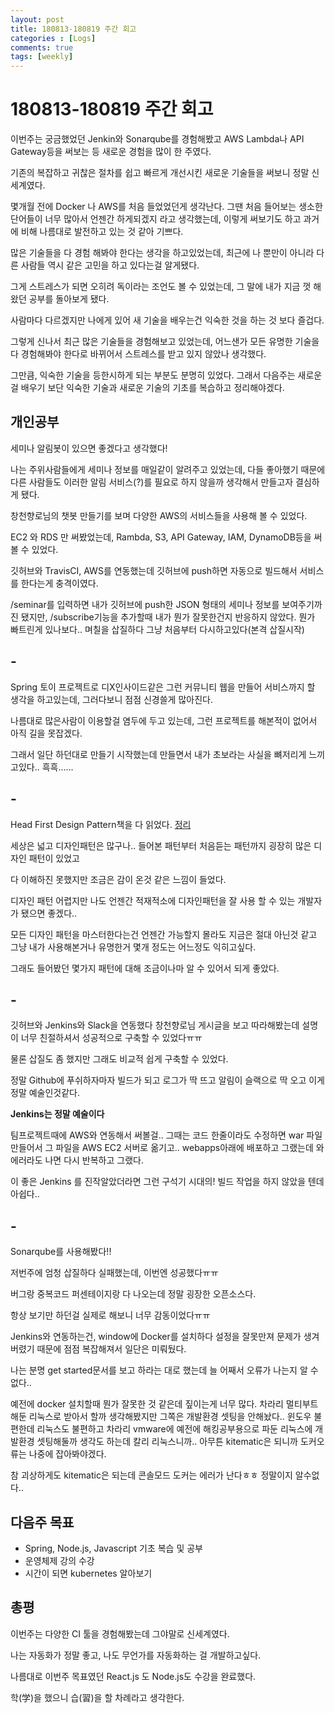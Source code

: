```yaml
---
layout: post
title: 180813-180819 주간 회고
categories : [Logs]
comments: true
tags: [weekly]
---
```


# 180813-180819 주간 회고

이번주는 궁금했었던 Jenkin와 Sonarqube를 경험해봤고 AWS Lambda나 API Gateway등을 써보는 등 새로운 경험을 많이 한 주였다.

기존의 복잡하고 귀찮은 절차를 쉽고 빠르게 개선시킨 새로운 기술들을 써보니 정말 신세계였다.

몇개월 전에 Docker 나 AWS를 처음 들었었던게 생각난다. 그땐 처음 들어보는 생소한 단어들이 너무 많아서 언젠간 하게되겠지 라고 생각했는데, 이렇게 써보기도 하고 과거에 비해 나름대로 발전하고 있는 것 같아 기쁘다.

많은 기술들을 다 경험 해봐야 한다는 생각을 하고있었는데, 최근에 나 뿐만이 아니라 다른 사람들 역시 같은 고민을 하고 있다는걸 알게됐다. 

그게 스트레스가 되면 오히려 독이라는 조언도 볼 수 있었는데, 그 말에 내가 지금 껏 해왔던 공부를 돌아보게 됐다.

사람마다 다르겠지만 나에게 있어 새 기술을 배우는건 익숙한 것을 하는 것 보다 즐겁다.

그렇게 신나서 최근 많은 기술들을 경험해보고 있었는데, 어느샌가 모든 유명한 기술을 다 경험해봐야 한다로 바뀌어서 스트레스를 받고 있지 않았나 생각했다.

그만큼, 익숙한 기술을 등한시하게 되는 부분도 분명히 있었다. 그래서 다음주는 새로운걸 배우기 보단 익숙한 기술과 새로운 기술의 기초를 복습하고 정리해야겠다.



## 개인공부 

세미나 알림봇이 있으면 좋겠다고 생각했다!

나는 주위사람들에게 세미나 정보를 매일같이 알려주고 있었는데, 다들 좋아했기 때문에 다른 사람들도 이러한 알림 서비스(?)를 필요로 하지 않을까 생각해서 만들고자 결심하게 됐다. 

창천향로님의 챗봇 만들기를 보며 다양한 AWS의 서비스들을 사용해 볼 수 있었다.

EC2 와 RDS 만 써봤었는데, Rambda, S3, API Gateway, IAM, DynamoDB등을 써볼 수 있었다.

깃허브와 TravisCI, AWS를 연동했는데 깃허브에 push하면 자동으로 빌드해서 서비스를 한다는게 충격이였다. 

/seminar를 입력하면 내가 깃허브에 push한 JSON 형태의 세미나 정보를 보여주기까진 됐지만, /subscribe기능을 추가할때 내가 뭔가 잘못한건지 반응하지 않았다. 뭔가 빠트린게 있나보다.. 며칠을 삽질하다 그냥 처음부터 다시하고있다(본격 삽질시작)



## -

Spring 토이 프로젝트로 디X인사이드같은 그런 커뮤니티 웹을 만들어 서비스까지 할 생각을 하고있는데, 그러다보니 점점 신경쓸게 많아진다. 

나름대로 많은사람이 이용할걸 염두에 두고 있는데, 그런 프로젝트를 해본적이 없어서 아직 길을 못잡겠다.

그래서 일단 하던대로 만들기 시작했는데 만들면서 내가 초보라는 사실을 뼈저리게 느끼고있다.. 흑흑......



## -

Head First Design Pattern책을 다 읽었다. [정리](https://sehajyang.github.io/study/2018/08/19/design-pattern.html)

세상은 넓고 디자인패턴은 많구나.. 들어본 패턴부터 처음듣는 패턴까지 굉장히 많은 디자인 패턴이 있었고

다 이해하진 못했지만 조금은 감이 온것 같은 느낌이 들었다.

디자인 패턴 어렵지만 나도 언젠간 적재적소에 디자인패턴을 잘 사용 할 수 있는 개발자가 됐으면 좋겠다..

모든 디자인 패턴을 마스터한다는건 언젠간 가능할지 몰라도 지금은 절대 아닌것 같고 그냥 내가 사용해본거나 유명한거 몇개 정도는 어느정도 익히고싶다.

그래도 들어봤던 몇가지 패턴에 대해 조금이나마 알 수 있어서 되게 좋았다.



## -

깃허브와 Jenkins와 Slack을 연동했다 창천향로님 게시글을 보고 따라해봤는데 설명이 너무 친절하셔서 성공적으로 구축할 수 있었다ㅠㅠ

물론 삽질도 좀 했지만 그래도 비교적 쉽게 구축할 수 있었다.

정말 Github에 푸쉬하자마자 빌드가 되고 로그가 딱 뜨고 알림이 슬랙으로 딱 오고 이게 정말 예술인것같다.

**Jenkins는 정말 예술이다**

팀프로젝트때에 AWS와 연동해서 써볼걸.. 그때는 코드 한줄이라도 수정하면 war 파일만들어서 그 파일을 AWS EC2 서버로 옮기고.. webapps아래에 배포하고 그랬는데 와 에러라도 나면 다시 반복하고 그랬다. 

이 좋은 Jenkins 를 진작알았더라면 그런 구석기 시대의! 빌드 작업을 하지 않았을 텐데 아쉽다..



## -

Sonarqube를 사용해봤다!! 

저번주에 엄청 삽질하다 실패했는데, 이번엔 성공했다ㅠㅠ 

버그랑 중복코드 퍼센테이지랑 다 나오는데 정말 굉장한 오픈소스다.

항상 보기만 하던걸 실제로 해보니 너무 감동이었다ㅠㅠ 

 Jenkins와 연동하는건, window에 Docker를 설치하다 설정을 잘못만져 문제가 생겨버렸기 때문에 점점 복잡해져서 일단은 미뤄뒀다. 

나는 분명 get started문서를 보고 하라는 대로 했는데 늘 어째서 오류가 나는지 알 수 없다..

예전에 docker 설치할때 뭔가 잘못한 것 같은데 짚이는게 너무 많다. 차라리 멀티부트 해둔 리눅스로 받아서 할까 생각해봤지만 그쪽은 개발환경 셋팅을 안해놨다.. 윈도우 불편한데 리눅스도 불편하고 차라리 vmware에 예전에 해킹공부용으로 파둔 리눅스에 개발환경 셋팅해둘까 생각도 하는데 칼리 리눅스니까.. 아무튼 kitematic은 되니까 도커오류는 나중에 잡아봐야겠다.

참 괴상하게도 kitematic은 되는데 콘솔모드 도커는 에러가 난다ㅎㅎ 정말이지 알수없다..



## 다음주 목표

* Spring, Node.js, Javascript 기초 복습 및 공부
* 운영체제 강의 수강
* 시간이 되면 kubernetes 알아보기



## 총평

이번주는 다양한 CI 툴을 경험해봤는데 그야말로 신세계였다.

나는 자동화가 정말 좋고, 나도 무언가를 자동화하는 걸 개발하고싶다.

나름대로 이번주 목표였던 React.js 도 Node.js도 수강을 완료했다. 

학(学)을 했으니 습(習)을 할 차례라고 생각한다.
